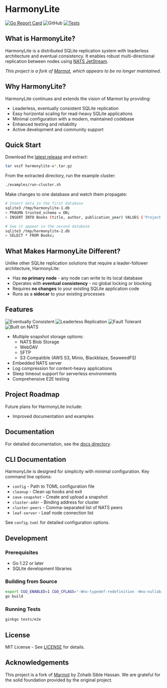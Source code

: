 # HarmonyLite

[![Go Report Card](https://goreportcard.com/badge/github.com/wongfei2009/harmonylite)](https://goreportcard.com/report/github.com/wongfei2009/harmonylite)
![GitHub](https://img.shields.io/github/license/wongfei2009/harmonylite)
[![Tests](https://github.com/wongfei2009/harmonylite/actions/workflows/tests.yml/badge.svg)](https://github.com/wongfei2009/harmonylite/actions/workflows/tests.yml)

## What is HarmonyLite?

HarmonyLite is a distributed SQLite replication system with leaderless architecture and eventual consistency. It enables robust multi-directional replication between nodes using [NATS JetStream](https://nats.io/).

*This project is a fork of [Marmot](https://github.com/maxpert/marmot), which appears to be no longer maintained.*

## Why HarmonyLite?

HarmonyLite continues and extends the vision of Marmot by providing:

- Leaderless, eventually consistent SQLite replication
- Easy horizontal scaling for read-heavy SQLite applications
- Minimal configuration with a modern, maintained codebase
- Enhanced testing and reliability
- Active development and community support

## Quick Start

Download the [latest release](https://github.com/wongfei2009/harmonylite/releases/latest) and extract:

```bash
tar vxzf harmonylite-v*.tar.gz
```

From the extracted directory, run the example cluster:

```bash
./examples/run-cluster.sh
```

Make changes to one database and watch them propagate:

```bash
# Insert data in the first database
sqlite3 /tmp/harmonylite-1.db
> PRAGMA trusted_schema = ON;
> INSERT INTO Books (title, author, publication_year) VALUES ('Project Hail Mary', 'Andy Weir', 2021);

# See it appear in the second database
sqlite3 /tmp/harmonylite-2.db
> SELECT * FROM Books;
```

## What Makes HarmonyLite Different?

Unlike other SQLite replication solutions that require a leader-follower architecture, HarmonyLite:

- Has **no primary node** - any node can write to its local database
- Operates with **eventual consistency** - no global locking or blocking
- Requires **no changes** to your existing SQLite application code
- Runs as a **sidecar** to your existing processes

## Features

![Eventually Consistent](https://img.shields.io/badge/Eventually%20Consistent-✔️-green)
![Leaderless Replication](https://img.shields.io/badge/Leaderless%20Replication-✔️-green)
![Fault Tolerant](https://img.shields.io/badge/Fault%20Tolerant-✔️-green)
![Built on NATS](https://img.shields.io/badge/Built%20on%20NATS-✔️-green)

- Multiple snapshot storage options:
  - NATS Blob Storage
  - WebDAV
  - SFTP
  - S3 Compatible (AWS S3, Minio, Blackblaze, SeaweedFS)
- Embedded NATS server
- Log compression for content-heavy applications
- Sleep timeout support for serverless environments
- Comprehensive E2E testing

## Project Roadmap

Future plans for HarmonyLite include:
- Improved documentation and examples

## Documentation

For detailed documentation, see the [docs directory](./docs).

## CLI Documentation

HarmonyLite is designed for simplicity with minimal configuration. Key command line options:

- `config` - Path to TOML configuration file
- `cleanup` - Clean up hooks and exit
- `save-snapshot` - Create and upload a snapshot
- `cluster-addr` - Binding address for cluster
- `cluster-peers` - Comma-separated list of NATS peers
- `leaf-server` - Leaf node connection list

See `config.toml` for detailed configuration options.

## Development

### Prerequisites

- Go 1.22 or later
- SQLite development libraries

### Building from Source

```bash
export CGO_ENABLED=1 CGO_CFLAGS="-Wno-typedef-redefinition -Wno-nullability-completeness"
go build
```

### Running Tests

```bash
ginkgo tests/e2e
```

## License

MIT License - See [LICENSE](LICENSE) for details.

## Acknowledgements

This project is a fork of [Marmot](https://github.com/maxpert/marmot) by Zohaib Sibte Hassan. We are grateful for the solid foundation provided by the original project.